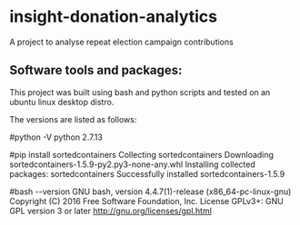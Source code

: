 # insight-donation-analytics
A project to analyse repeat election campaign contributions

Software tools and packages:
----------------------------
This project was built using bash and python scripts
and tested on an ubuntu linux desktop distro.

The versions are listed as follows:

#python -V
 	python 2.7.13

#pip install sortedcontainers
 	Collecting sortedcontainers
	Downloading sortedcontainers-1.5.9-py2.py3-none-any.whl
	Installing collected packages: sortedcontainers
	Successfully installed sortedcontainers-1.5.9

#bash --version
	GNU bash, version 4.4.7(1)-release (x86_64-pc-linux-gnu)
	Copyright (C) 2016 Free Software Foundation, Inc.
	License GPLv3+: GNU GPL version 3 or later <http://gnu.org/licenses/gpl.html>
